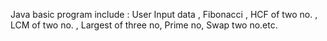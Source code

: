Java basic program include  : User Input data , Fibonacci , HCF of two no. , LCM of two no. , Largest of three no, Prime no, Swap two no.etc.
